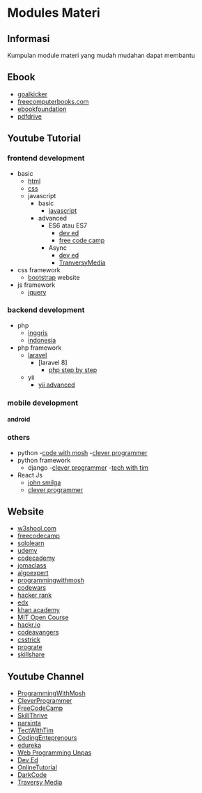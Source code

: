 # Modules Materi

## Informasi

Kumpulan module materi yang mudah mudahan dapat membantu

## Ebook

- [goalkicker](https://books.goalkicker.com/)
- [freecomputerbooks.com](https://freecomputerbooks.com/)
- [ebookfoundation](https://ebookfoundation.github.io/free-programming-books/)
- [pdfdrive](https://www.pdfdrive.com/category/5)

## Youtube Tutorial

### frontend development

- basic
  - [html](https://www.youtube.com/watch?v=pQN-pnXPaVg)
  - [css](https://www.youtube.com/watch?v=1Rs2ND1ryYc)
  - javascript
    - basic
      - [javascript](https://youtu.be/2Ji-clqUYnA)
    - advanced
      - ES6 atau ES7
        - [dev ed](https://www.youtube.com/watch?v=WZQc7RUAg18)
        - [free code camp](https://www.youtube.com/watch?v=nZ1DMMsyVyI)
      - Async
        - [dev ed](https://www.youtube.com/watch?v=_8gHHBlbziw)
        - [TranversyMedia](https://www.youtube.com/watch?v=PoRJizFvM7s)
- css framework
  - [bootstrap](https://getbootstrap.com/) website
- js framework
  - [jquery](https://www.youtube.com/watch?v=HgvIox6ehkM)

### backend development

- php
  - [inggris](https://www.youtube.com/watch?v=OK_JCtrrv-c)
  - [indonesia](https://www.youtube.com/watch?v=TaBWhb5SPfc)
- php framework
  - [laravel](https://www.laravel.com)
    - [laravel 8]
      - [php step by step](https://www.youtube.com/watch?v=0urHFBFHsLc&list=PL8p2I9GklV46dciS4GDzBFHBi0JVIbnzT)
  - yii
    - [yii advanced](https://www.youtube.com/watch?v=whuIf33v2Ug)

### mobile development

#### android

### others

- python
  -[code with mosh](https://www.youtube.com/watch?v=_uQrJ0TkZlc)
  -[clever programmer](https://www.youtube.com/watch?v=4F2m91eKmts)
- python framework
  - django
    -[clever programmer](https://www.youtube.com/watch?v=JT80XhYJdBw)
    -[tech with tim](https://www.youtube.com/watch?v=sm1mokevMWk)
- React Js
  - [john smilga](https://www.youtube.com/watch?v=4UZrsTqkcW4)
  - [clever programmer](https://www.youtube.com/watch?v=-cMqr9HpZ-Y)

## Website

- [w3shool.com](https://www.w3schools.com/)
- [freecodecamp](https://www.freecodecamp.org/)
- [sololearn](https://www.sololearn.com/)
- [udemy](https://www.udemy.com)
- [codecademy](https://www.codecademy.com/)
- [jomaclass](https://vod.jomaclass.com/)
- [algoexpert](https://www.algoexpert.io/)
- [programmingwithmosh](https://codewithmosh.com/)
- [codewars](https://www.codewars.com/)
- [hacker rank](https://www.hackerrank.com/)
- [edx](https://www.edx.org/course/subject/computer-science)
- [khan academy](https://www.khanacademy.org/computing/computer-programming)
- [MIT Open Course](https://ocw.mit.edu/index.htm)
- [hackr.io](http://hackr.io/)
- [codeavangers](https://www.codeavengers.com/)
- [csstrick](https://css-tricks.com/)
- [prograte](https://progate.com/)
- [skillshare](https://www.skillshare.com/)

## Youtube Channel

- [ProgrammingWithMosh](https://www.youtube.com/user/programmingwithmosh)
- [CleverProgrammer](https://www.youtube.com/channel/UCqrILQNl5Ed9Dz6CGMyvMTQ)
- [FreeCodeCamp](https://www.youtube.com/channel/UC8butISFwT-Wl7EV0hUK0BQ)
- [SkillThrive](https://www.youtube.com/channel/UCvHKiUI75ytqUcN851fRR2w)
- [parsinta](https://www.youtube.com/channel/UCPlEbdgWOXkKEEl7dhBxs4Q)
- [TectWithTim](https://www.youtube.com/channel/UC4JX40jDee_tINbkjycV4Sg)
- [CodingEnteprenours](https://www.youtube.com/channel/UCWEHue8kksIaktO8KTTN_zg)
- [edureka](https://www.youtube.com/user/edurekaIN/)
- [Web Programming Unpas](https://www.youtube.com/channel/UCkXmLjEr95LVtGuIm3l2dPg)
- [Dev Ed](https://www.youtube.com/channel/UClb90NQQcskPUGDIXsQEz5Q)
- [OnlineTutorial](https://www.youtube.com/channel/UCbwXnUipZsLfUckBPsC7Jog)
- [DarkCode](https://www.youtube.com/channel/UCD3KVjbb7aq2OiOffuungzw)
- [Traversy Media](https://www.youtube.com/channel/UC29ju8bIPH5as8OGnQzwJyA)
